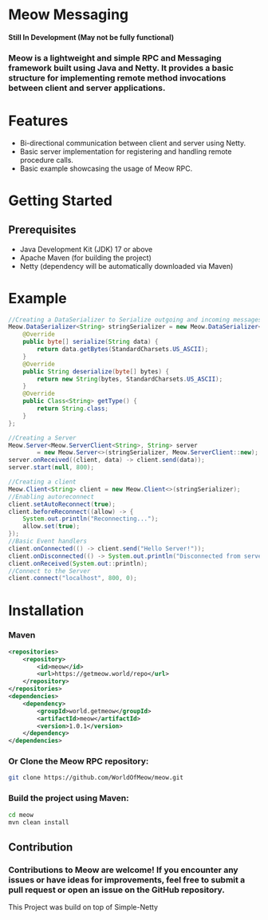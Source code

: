 # Meow Messaging
#### Still In Development (May not be fully functional)
### Meow is a lightweight and simple RPC and Messaging framework built using Java and Netty. It provides a basic structure for implementing remote method invocations between client and server applications.

# Features
* Bi-directional communication between client and server using Netty.
* Basic server implementation for registering and handling remote procedure calls.
* Basic example showcasing the usage of Meow RPC.

# Getting Started
## Prerequisites
* Java Development Kit (JDK) 17 or above
* Apache Maven (for building the project)
* Netty (dependency will be automatically downloaded via Maven)

# Example
```java
//Creating a DataSerializer to Serialize outgoing and incoming messages.
Meow.DataSerializer<String> stringSerializer = new Meow.DataSerializer<>() {
    @Override
    public byte[] serialize(String data) {
        return data.getBytes(StandardCharsets.US_ASCII);
    }
    @Override
    public String deserialize(byte[] bytes) {
        return new String(bytes, StandardCharsets.US_ASCII);
    }
    @Override
    public Class<String> getType() {
        return String.class;
    }
};

//Creating a Server
Meow.Server<Meow.ServerClient<String>, String> server 
        = new Meow.Server<>(stringSerializer, Meow.ServerClient::new);
server.onReceived((client, data) -> client.send(data));
server.start(null, 800);

//Creating a client
Meow.Client<String> client = new Meow.Client<>(stringSerializer);
//Enabling autoreconnect
client.setAutoReconnect(true);
client.beforeReconnect((allow) -> {
    System.out.println("Reconnecting...");
    allow.set(true);
});
//Basic Event handlers
client.onConnected(() -> client.send("Hello Server!"));
client.onDisconnected(() -> System.out.println("Disconnected from server!"));
client.onReceived(System.out::println);
//Connect to the Server
client.connect("localhost", 800, 0);
```

# Installation
### Maven
```xml
<repositories>
    <repository>
        <id>meow</id>
        <url>https://getmeow.world/repo</url>
    </repository>
</repositories>
<dependencies>
    <dependency>
        <groupId>world.getmeow</groupId>
        <artifactId>meow</artifactId>
        <version>1.0.1</version>
    </dependency>
</dependencies>
```
### Or Clone the Meow RPC repository:
```bash
git clone https://github.com/WorldOfMeow/meow.git
```
### Build the project using Maven:
```bash 
cd meow
mvn clean install
```

## Contribution
### Contributions to Meow are welcome! If you encounter any issues or have ideas for improvements, feel free to submit a pull request or open an issue on the GitHub repository.

This Project was build on top of Simple-Netty
